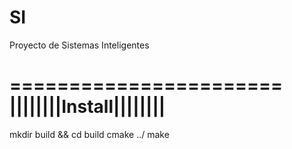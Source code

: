 SI
==

Proyecto de Sistemas Inteligentes


=======================
||||||||Install||||||||
=======================

mkdir build && cd build
cmake ../
make
